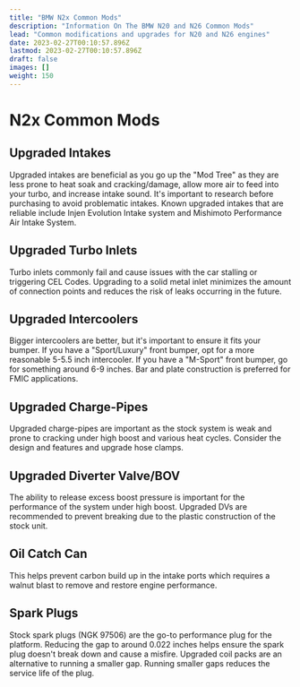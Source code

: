 ```yaml
---
title: "BMW N2x Common Mods"
description: "Information On The BMW N20 and N26 Common Mods"
lead: "Common modifications and upgrades for N20 and N26 engines"
date: 2023-02-27T00:10:57.896Z
lastmod: 2023-02-27T00:10:57.896Z
draft: false
images: []
weight: 150
---
```


# N2x Common Mods

## Upgraded Intakes

Upgraded intakes are beneficial as you go up the "Mod Tree" as they are less prone to heat soak and cracking/damage, allow more air to feed into your turbo, and increase intake sound. It's important to research before purchasing to avoid problematic intakes. Known upgraded intakes that are reliable include Injen Evolution Intake system and Mishimoto Performance Air Intake System.

## Upgraded Turbo Inlets

Turbo inlets commonly fail and cause issues with the car stalling or triggering CEL Codes. Upgrading to a solid metal inlet minimizes the amount of connection points and reduces the risk of leaks occurring in the future.

## Upgraded Intercoolers

Bigger intercoolers are better, but it's important to ensure it fits your bumper. If you have a "Sport/Luxury" front bumper, opt for a more reasonable 5-5.5 inch intercooler. If you have a "M-Sport" front bumper, go for something around 6-9 inches. Bar and plate construction is preferred for FMIC applications.

## Upgraded Charge-Pipes

Upgraded charge-pipes are important as the stock system is weak and prone to cracking under high boost and various heat cycles. Consider the design and features and upgrade hose clamps.

## Upgraded Diverter Valve/BOV

The ability to release excess boost pressure is important for the performance of the system under high boost. Upgraded DVs are recommended to prevent breaking due to the plastic construction of the stock unit.

## Oil Catch Can

This helps prevent carbon build up in the intake ports which requires a walnut blast to remove and restore engine performance.

## Spark Plugs

Stock spark plugs (NGK 97506) are the go-to performance plug for the platform. Reducing the gap to around 0.022 inches helps ensure the spark plug doesn't break down and cause a misfire. Upgraded coil packs are an alternative to running a smaller gap. Running smaller gaps reduces the service life of the plug. 